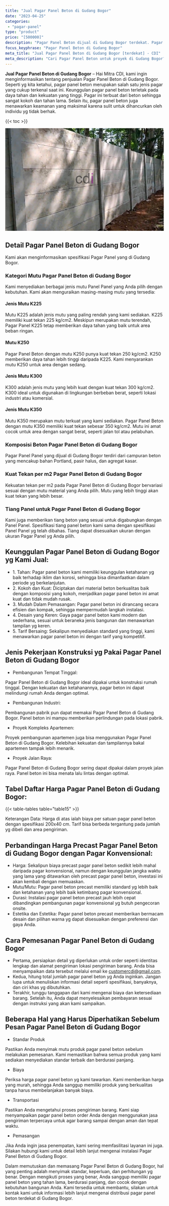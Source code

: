 ```yaml
---
title: "Jual Pagar Panel Beton di Gudang Bogor"
date: "2023-04-25"
categories:
 - "pagar-panel"
type: "product"
price: "[500000]"
description: "Pagar Panel Beton dijual di Gudang Bogor terdekat. Pagar Panel Beton ini umumnya diaplikasikan dalam proyek pembangunan sebagai pembatas area yang tahan lama dan awet. Kontak kami untuk mendapatkan informasi lebih lanjut."
focus_keyphrase: "Pagar Panel Beton di Gudang Bogor"
meta_title: "Jual Pagar Panel Beton di Gudang Bogor [terdekat] - CDI"
meta_description: "Cari Pagar Panel Beton untuk proyek di Gudang Bogor? Kami menyediakan Pagar Panel Beton yang berkualitas untuk pembatas lahan. Dapatkan penawaran terbaik sekarang."
---
```


**Jual Pagar Panel Beton di Gudang Bogor** – Hai Mitra CDI, kami ingin menginformasikan tentang penjualan Pagar Panel Beton di Gudang Bogor. Seperti yg kita ketahui, pagar panel beton merupakan salah satu jenis pagar yang cukup terkenal saat ini. Keunggulan pagar panel beton terletak pada daya tahan dan kekuatan yang tinggi. Pagar ini terbuat dari beton sehingga sangat kokoh dan tahan lama. Selain itu, pagar panel beton juga menawarkan keamanan yang maksimal karena sulit untuk dihancurkan oleh individu yg tidak berhak.

{{< toc >}}

![Jual Pagar Panel Beton di Gudang Bogor](/images/pagar-panel/pagar-panel-29.jpg)

## Detail Pagar Panel Beton di Gudang Bogor

Kami akan menginformasikan spesifikasi Pagar Panel yang di Gudang Bogor.

### Kategori Mutu Pagar Panel Beton di Gudang Bogor

Kami menyediakan berbagai jenis mutu Panel Panel yang Anda pilih dengan kebutuhan. Kami akan menguraikan masing-masing mutu yang tersedia:

#### Jenis Mutu K225

Mutu K225 adalah jenis mutu yang paling rendah yang kami sediakan. K225 memiliki kuat tekan 225 kg/cm2. Meskipun merupakan mutu terendah, Pagar Panel K225 tetap memberikan daya tahan yang baik untuk area beban ringan.

#### Mutu K250

Pagar Panel Beton dengan mutu K250 punya kuat tekan 250 kg/cm2. K250 memberikan daya tahan lebih tinggi daripada K225. Kami menyarankan mutu K250 untuk area dengan sedang.

#### Jenis Mutu K300

K300 adalah jenis mutu yang lebih kuat dengan kuat tekan 300 kg/cm2. K300 ideal untuk digunakan di lingkungan berbeban berat, seperti lokasi industri atau komersial.

#### Jenis Mutu K350

Mutu K350 merupakan mutu terkuat yang kami sediakan. Pagar Panel Beton dengan mutu K350 memiliki kuat tekan sebesar 350 kg/cm2. Mutu ini amat cocok untuk area dengan sangat berat, seperti jalan tol atau pelabuhan.

### Komposisi Beton Pagar Panel Beton di Gudang Bogor

Pagar Panel Panel yang dijual di Gudang Bogor terdiri dari campuran beton yang mencakup bahan Portland, pasir halus, dan agregat kasar.

### Kuat Tekan per m2 Pagar Panel Beton di Gudang Bogor

Kekuatan tekan per m2 pada Pagar Panel Beton di Gudang Bogor bervariasi sesuai dengan mutu material yang Anda pilih. Mutu yang lebih tinggi akan kuat tekan yang lebih besar.

### Tiang Panel untuk Pagar Panel Beton di Gudang Bogor

Kami juga memberikan tiang beton yang sesuai untuk digabungkan dengan Panel Panel. Spesifikasi tiang panel beton kami sama dengan spesifikasi Panel Panel yg telah dibahas. Tiang dapat disesuaikan ukuran dengan ukuran Pagar Panel yg Anda pilih.

## Keunggulan Pagar Panel Beton di Gudang Bogor yg Kami Jual:

*   1\. Tahan: Pagar panel beton kami memiliki keunggulan ketahanan yg baik terhadap iklim dan korosi, sehingga bisa dimanfaatkan dalam periode yg berkelanjutan.
*   2\. Kokoh dan Kuat: Diciptakan dari material beton berkualitas baik dengan komposisi yang kokoh, menjadikan pagar panel beton ini amat kuat dan tidak mudah rusak.
*   3\. Mudah Dalam Pemasangan: Pagar panel beton ini dirancang secara efisien dan kompak, sehingga mempermudah langkah instalasi.
*   4\. Desain yang Keren: Gaya pagar panel beton kami modern dan sederhana, sesuai untuk beraneka jenis bangunan dan menawarkan tampilan yg keren.
*   5\. Tarif Bersaing: Sekalipun menyediakan standard yang tinggi, kami menawarkan pagar panel beton ini dengan tarif yang kompetitif.

## Jenis Pekerjaan Konstruksi yg Pakai Pagar Panel Beton di Gudang Bogor

*   Pembangunan Tempat Tinggal:

Pagar Panel Beton di Gudang Bogor ideal dipakai untuk konstruksi rumah tinggal. Dengan kekuatan dan ketahanannya, pagar beton ini dapat melindungi rumah Anda dengan optimal.
*   Pembangunan Industri:

Pembangunan pabrik pun dapat memakai Pagar Panel Beton di Gudang Bogor. Panel beton ini mampu memberikan perlindungan pada lokasi pabrik.
*   Proyek Kompleks Apartemen:

Proyek pembangunan apartemen juga bisa menggunakan Pagar Panel Beton di Gudang Bogor. Kelebihan kekuatan dan tampilannya bakal apartemen tampak lebih menarik.
*   Proyek Jalan Raya:

Pagar Panel Beton di Gudang Bogor sering dapat dipakai dalam proyek jalan raya. Panel beton ini bisa menata lalu lintas dengan optimal.

## Tabel Daftar Harga Pagar Panel Beton di Gudang Bogor:

{{< table-tables table="table15" >}}

Keterangan Data: Harga di atas ialah biaya per satuan pagar panel beton dengan spesifikasi 200x40 cm. Tarif bisa berbeda tergantung pada jumlah yg dibeli dan area pengiriman.

## Perbandingan Harga Precast Pagar Panel Beton di Gudang Bogor dengan Pagar Konvensional:

*   Harga: Sekalipun biaya precast pagar panel beton sedikit lebih mahal daripada pagar konvensional, namun dengan keunggulan jangka waktu yang lama yang ditawarkan oleh precast pagar panel beton, investasi ini akan kembali dengan memuaskan.
*   Mutu/Mutu: Pagar panel beton precast memiliki standard yg lebih baik dan ketahanan yang lebih baik ketimbang pagar konvensional.
*   Durasi: Instalasi pagar panel beton precast jauh lebih cepat dibandingkan pembangunan pagar konvensional yg butuh pengecoran onsite.
*   Estetika dan Estetika: Pagar panel beton precast memberikan bermacam desain dan pilihan warna yg dapat disesuaikan dengan preferensi dan gaya Anda.

## Cara Pemesanan Pagar Panel Beton di Gudang Bogor

*   Pertama, persiapkan detail yg diperlukan untuk order seperti identitas lengkap dan alamat pengiriman lokasi pengiriman barang. Anda bisa menyampaikan data tersebut melalui email ke customercdi@gmail.com.
*   Kedua, hitung total jumlah pagar panel beton yg Anda inginkan. Jangan lupa untuk menuliskan informasi detail seperti spesifikasi, banyaknya, dan ciri khas yg dibutuhkan.
*   Terakhir, tunggu tanggapan dari kami mengenai biaya dan ketersediaan barang. Setelah itu, Anda dapat menyelesaikan pembayaran sesuai dengan instruksi yang akan kami sampaikan.

## Beberapa Hal yang Harus Diperhatikan Sebelum Pesan Pagar Panel Beton di Gudang Bogor

*   Standar Produk

Pastikan Anda menyimak mutu produk pagar panel beton sebelum melakukan pemesanan. Kami memastikan bahwa semua produk yang kami sediakan menyediakan standar terbaik dan berdurasi panjang.
*   Biaya

Periksa harga pagar panel beton yg kami tawarkan. Kami memberikan harga yang murah, sehingga Anda sanggup memiliki produk yang berkualitas tanpa harus membelanjakan banyak biaya.
*   Transportasi

Pastikan Anda mengetahui proses pengiriman barang. Kami siap menyampaikan pagar panel beton order Anda dengan menggunakan jasa pengiriman terpercaya untuk agar barang sampai dengan aman dan tepat waktu.
*   Pemasangan

Jika Anda ingin jasa penempatan, kami sering memfasilitasi layanan ini juga. Silakan hubungi kami untuk detail lebih lanjut mengenai instalasi Pagar Panel Beton di Gudang Bogor.

Dalam memutuskan dan memasang Pagar Panel Beton di Gudang Bogor, hal yang penting adalah menyimak standar, keperluan, dan perhitungan yg benar. Dengan mengikuti proses yang benar, Anda sanggup memiliki pagar panel beton yang tahan lama, berdurasi panjang, dan cocok dengan kebutuhan bangunan Anda. Kami tersedia untuk membantu, silakan untuk kontak kami untuk informasi lebih lanjut mengenai distribusi pagar panel beton terdekat di Gudang Bogor.